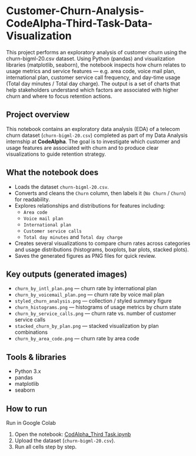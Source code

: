 # Customer-Churn-Analysis-CodeAlpha-Third-Task-Data-Visualization
This project performs an exploratory analysis of customer churn using the churn-bigml-20.csv dataset. Using Python (pandas) and visualization libraries (matplotlib, seaborn), the notebook inspects how churn relates to usage metrics and service features — e.g. area code, voice mail plan, international plan, customer service call frequency, and day-time usage (Total day minutes / Total day charge). The output is a set of charts that help stakeholders understand which factors are associated with higher churn and where to focus retention actions.


## Project overview
This notebook contains an exploratory data analysis (EDA) of a telecom churn dataset (`churn-bigml-20.csv`) completed as part of my Data Analysis internship at **CodeAlpha**. The goal is to investigate which customer and usage features are associated with churn and to produce clear visualizations to guide retention strategy.

## What the notebook does
- Loads the dataset `churn-bigml-20.csv`.
- Converts and cleans the `Churn` column, then labels it (`No Churn` / `Churn`) for readability.
- Explores relationships and distributions for features including:
  - `Area code`
  - `Voice mail plan`
  - `International plan`
  - `Customer service calls`
  - `Total day minutes` and `Total day charge`
- Creates several visualizations to compare churn rates across categories and usage distributions (histograms, boxplots, bar plots, stacked plots).
- Saves the generated figures as PNG files for quick review.

## Key outputs (generated images)
- `churn_by_intl_plan.png` — churn rate by international plan
- `churn_by_voicemail_plan.png` — churn rate by voice mail plan
- `styled_churn_analysis.png` — collection / styled summary figure
- `churn_histograms.png` — histograms of usage metrics by churn state
- `churn_by_service_calls.png` — churn rate vs. number of customer service calls
- `stacked_churn_by_plan.png` — stacked visualization by plan combinations
- `churn_by_area_code.png` — churn rate by area code

## Tools & libraries
- Python 3.x
- pandas
- matplotlib
- seaborn

## How to run
Run in Google Colab
1. Open the notebook: [CodAlpha_Third Task.ipynb](./CodeAlpha%20Third%20Task.ipynb)  
2. Upload the dataset (`churn-bigml-20.csv`).  
3. Run all cells step by step.  

